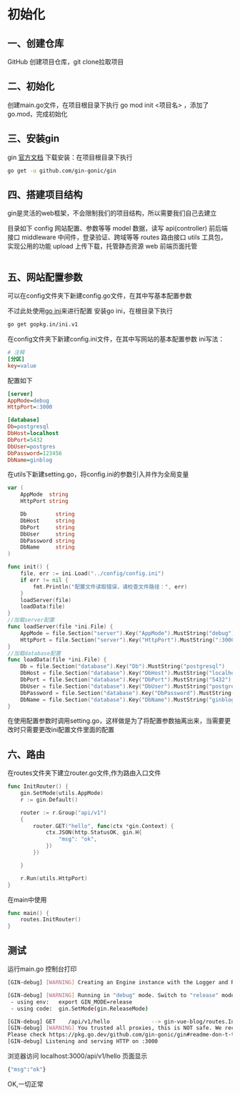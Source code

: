 # 初始化

## 一、创建仓库
GitHub 创建项目仓库，git clone拉取项目

## 二、初始化
创建main.go文件，在项目根目录下执行 go mod init <项目名> ，添加了go.mod，完成初始化

## 三、安装gin
gin [官方文档](https://gin-gonic.com/zh-cn/docs/)
下载安装：在项目根目录下执行
```bash
go get -u github.com/gin-gonic/gin
```

## 四、搭建项目结构
gin是灵活的web框架，不会限制我们的项目结构，所以需要我们自己去建立

目录如下
config 网站配置、参数等等
model 数据，读写
api(controller) 前后端接口
middleware 中间件，登录验证、跨域等等
routes 路由接口
utils 工具包，实现公用的功能
upload 上传下载，托管静态资源
web 前端页面托管
```bash

```

## 五、网站配置参数
可以在config文件夹下新建config.go文件，在其中写基本配置参数


不过此处使用[go ini](https://ini.unknwon.io/)来进行配置
安装go ini，在根目录下执行
```bash
go get gopkg.in/ini.v1
```
在config文件夹下新建config.ini文件，在其中写网站的基本配置参数
ini写法：
```ini
# 注释
[分区]
key=value
```
配置如下
```ini
[server]
AppMode=debug
HttpPort=:3000

[database]
Db=postgresql
DbHost=localhost
DbPort=5432
DbUser=postgres
DbPassword=123456
DbName=ginblog
```

在utils下新建setting.go，将config.ini的参数引入并作为全局变量
```go
var (
	AppMode  string
	HttpPort string

	Db         string
	DbHost     string
	DbPort     string
	DbUser     string
	DbPassword string
	DbName     string
)

func init() {
	file, err := ini.Load("../config/config.ini")
	if err != nil {
		fmt.Println("配置文件读取错误，请检查文件路径：", err)
	}
	loadServer(file)
	loadData(file)
}
//加载server配置
func loadServer(file *ini.File) {
	AppMode = file.Section("server").Key("AppMode").MustString("debug")
	HttpPort = file.Section("server").Key("HttpPort").MustString(":3000")
}
//加载database配置
func loadData(file *ini.File) {
	Db = file.Section("database").Key("Db").MustString("postgresql")
	DbHost = file.Section("database").Key("DbHost").MustString("localhost")
	DbPort = file.Section("database").Key("DbPort").MustString("5432")
	DbUser = file.Section("database").Key("DbUser").MustString("postgres")
	DbPassword = file.Section("database").Key("DbPassword").MustString("123456")
	DbName = file.Section("database").Key("DbName").MustString("ginblog")
}

```
在使用配置参数时调用setting.go，这样做是为了将配置参数抽离出来，当需要更改时只需要更改ini配置文件里面的配置

## 六、路由
在routes文件夹下建立router.go文件,作为路由入口文件
```go
func InitRouter() {
	gin.SetMode(utils.AppMode)
	r := gin.Default()

	router := r.Group("api/v1")
	{
		router.GET("hello", func(ctx *gin.Context) {
			ctx.JSON(http.StatusOK, gin.H{
				"msg": "ok",
			})
		})

	}

	r.Run(utils.HttpPort)
}
```

在main中使用
```go
func main() {
	routes.InitRouter()
}
```




## 测试
运行main.go
控制台打印
```bash
[GIN-debug] [WARNING] Creating an Engine instance with the Logger and Recovery middleware already attached.

[GIN-debug] [WARNING] Running in "debug" mode. Switch to "release" mode in production.
 - using env:	export GIN_MODE=release
 - using code:	gin.SetMode(gin.ReleaseMode)

[GIN-debug] GET    /api/v1/hello             --> gin-vue-blog/routes.InitRouter.func1 (3 handlers)
[GIN-debug] [WARNING] You trusted all proxies, this is NOT safe. We recommend you to set a value.
Please check https://pkg.go.dev/github.com/gin-gonic/gin#readme-don-t-trust-all-proxies for details.
[GIN-debug] Listening and serving HTTP on :3000
```

浏览器访问 localhost:3000/api/v1/hello
页面显示
```bash
{"msg":"ok"}
```

OK,一切正常